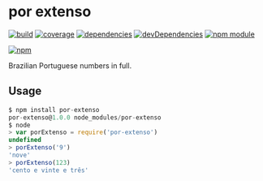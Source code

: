 # por extenso

[![build](https://travis-ci.org/tallesl/por-extenso.png)](https://travis-ci.org/tallesl/por-extenso)
[![coverage](https://coveralls.io/repos/tallesl/por-extenso/badge.png?branch=master)](https://coveralls.io/r/tallesl/por-extenso?branch=master)
[![dependencies](https://david-dm.org/tallesl/por-extenso.png)](https://david-dm.org/tallesl/por-extenso)
[![devDependencies](https://david-dm.org/tallesl/por-extenso/dev-status.png)](https://david-dm.org/tallesl/por-extenso#info=devDependencies)
[![npm module](https://badge.fury.io/js/por-extenso.png)](http://badge.fury.io/js/por-extenso)

[![npm](https://nodei.co/npm/por-extenso.png?mini=true)](https://nodei.co/npm/por-extenso/)

Brazilian Portuguese numbers in full.

## Usage

```javascript
$ npm install por-extenso
por-extenso@1.0.0 node_modules/por-extenso
$ node
> var porExtenso = require('por-extenso')
undefined
> porExtenso('9')
'nove'
> porExtenso(123)
'cento e vinte e três'
```
